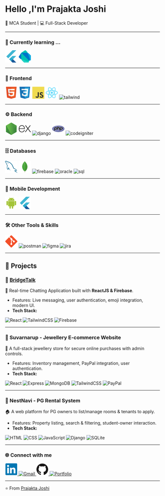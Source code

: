 # Hello ,I'm Prajakta Joshi  

🚀 MCA Student | 💻 Full-Stack Developer  

---

### 🔭 Currently learning ...
<p align="left">
  <img src="https://raw.githubusercontent.com/devicons/devicon/master/icons/flutter/flutter-original.svg" alt="flutter" width="40" height="40"/>
  <img src="https://raw.githubusercontent.com/devicons/devicon/master/icons/dart/dart-original.svg" alt="dart" width="40" height="40"/>
</p>

---

### 🎨 Frontend
<p align="left">
  <img src="https://raw.githubusercontent.com/devicons/devicon/master/icons/html5/html5-original.svg" alt="html" width="40" height="40"/>
  <img src="https://raw.githubusercontent.com/devicons/devicon/master/icons/css3/css3-original.svg" alt="css" width="40" height="40"/>
  <img src="https://raw.githubusercontent.com/devicons/devicon/master/icons/javascript/javascript-original.svg" alt="javascript" width="40" height="40"/>
  <img src="https://raw.githubusercontent.com/devicons/devicon/master/icons/react/react-original.svg" alt="react" width="40" height="40"/>
  <img src="https://www.vectorlogo.zone/logos/tailwindcss/tailwindcss-icon.svg" alt="tailwind" width="40" height="40"/>
</p>

---

### ⚙️ Backend
<p align="left">
  <img src="https://raw.githubusercontent.com/devicons/devicon/master/icons/nodejs/nodejs-original.svg" alt="nodejs" width="40" height="40"/>
  <img src="https://raw.githubusercontent.com/devicons/devicon/master/icons/express/express-original.svg" alt="express" width="40" height="40"/>
  <img src="https://cdn.worldvectorlogo.com/logos/django.svg" alt="django" width="40" height="40"/>
  <img src="https://raw.githubusercontent.com/devicons/devicon/master/icons/php/php-original.svg" alt="php" width="40" height="40"/>
  <img src="https://cdn.worldvectorlogo.com/logos/codeigniter.svg" alt="codeigniter" width="40" height="40"/>
</p>

---

### 🗄️ Databases
<p align="left">
  <img src="https://raw.githubusercontent.com/devicons/devicon/master/icons/mysql/mysql-original.svg" alt="mysql" width="40" height="40"/>
  <img src="https://raw.githubusercontent.com/devicons/devicon/master/icons/mongodb/mongodb-original.svg" alt="mongodb" width="40" height="40"/>
  <img src="https://www.vectorlogo.zone/logos/firebase/firebase-icon.svg" alt="firebase" width="40" height="40"/>
  <img src="https://www.vectorlogo.zone/logos/oracle/oracle-icon.svg" alt="oracle" width="40" height="40"/>
  <img src="https://img.icons8.com/color/48/sql.png" alt="sql" width="40" height="40"/>
</p>

---

### 📱 Mobile Development
<p align="left">
  <img src="https://raw.githubusercontent.com/devicons/devicon/master/icons/android/android-original.svg" alt="android" width="40" height="40"/>
  <img src="https://raw.githubusercontent.com/devicons/devicon/master/icons/flutter/flutter-original.svg" alt="flutter" width="40" height="40"/>
</p>

---

### 🛠 Other Tools & Skills
<p align="left">
  <img src="https://raw.githubusercontent.com/devicons/devicon/master/icons/git/git-original.svg" alt="git" width="40" height="40"/>
  <img src="https://www.vectorlogo.zone/logos/getpostman/getpostman-icon.svg" alt="postman" width="40" height="40"/>
  <img src="https://www.vectorlogo.zone/logos/figma/figma-icon.svg" alt="figma" width="40" height="40"/>
  <img src="https://cdn.worldvectorlogo.com/logos/jira-1.svg" alt="jira" width="40" height="40"/>
</p>

---

## 🚀 Projects  

### 🔹 [BridgeTalk](https://bridgetalklogin.web.app/)  
💬 Real-time Chatting Application built with **ReactJS & Firebase**.  
- Features: Live messaging, user authentication, emoji integration, modern UI.  
- **Tech Stack:**
  
![React](https://img.shields.io/badge/React-20232A?logo=react&logoColor=61DAFB)  ![TailwindCSS](https://img.shields.io/badge/Tailwind_CSS-06B6D4?logo=tailwindcss&logoColor=fff)  ![Firebase](https://img.shields.io/badge/Firebase-FFCA28?logo=firebase&logoColor=000)  

---

### 🔹 Suvarnarup - Jewellery E-commerce Website  
💍 A full-stack jewellery store for secure online purchases with admin controls.  
- Features: Inventory management, PayPal integration, user authentication.  
- **Tech Stack:**

![React](https://img.shields.io/badge/React-20232A?logo=react&logoColor=61DAFB)  ![Express](https://img.shields.io/badge/Express.js-000000?logo=express&logoColor=white)  ![MongoDB](https://img.shields.io/badge/MongoDB-4EA94B?logo=mongodb&logoColor=white)  ![TailwindCSS](https://img.shields.io/badge/Tailwind_CSS-06B6D4?logo=tailwindcss&logoColor=fff)  ![PayPal](https://img.shields.io/badge/PayPal-00457C?logo=paypal&logoColor=white)  

---

### 🔹 NestNavi - PG Rental System  
🏠 A web platform for PG owners to list/manage rooms & tenants to apply.  
- Features: Property listing, search & filtering, student-owner interaction.  
- **Tech Stack:**

![HTML](https://img.shields.io/badge/HTML5-E34F26?logo=html5&logoColor=white)  ![CSS](https://img.shields.io/badge/CSS3-1572B6?logo=css3&logoColor=white)  ![JavaScript](https://img.shields.io/badge/JavaScript-F7DF1E?logo=javascript&logoColor=000)  ![Django](https://img.shields.io/badge/Django-092E20?logo=django&logoColor=white)  ![SQLite](https://img.shields.io/badge/SQLite-07405E?logo=sqlite&logoColor=white)  

---
### 🌐 Connect with me
<p align="left">
  <a href="https://linkedin.com/in/prajakta-joshi-1a5002285" target="_blank">
    <img src="https://raw.githubusercontent.com/devicons/devicon/master/icons/linkedin/linkedin-original.svg" alt="LinkedIn" width="40" height="40"/>
  </a>
  <a href="mailto:prajaktajoshi2003@gmail.com">
    <img src="https://cdn-icons-png.flaticon.com/512/281/281769.png" alt="Gmail" width="40" height="40"/>
  </a>
  <a href="https://github.com/pjoshi1812" target="_blank">
    <img src="https://raw.githubusercontent.com/devicons/devicon/master/icons/github/github-original.svg" alt="GitHub" width="40" height="40"/>
  </a>
  <a href="https://portfolio-five-mauve-46.vercel.app/" target="_blank">
    <img src="https://img.icons8.com/external-flaticons-lineal-color-flat-icons/64/000000/external-portfolio-resume-flaticons-lineal-color-flat-icons.png" alt="Portfolio" width="40" height="40"/>
  </a>
</p>

---

⭐️ From [Prajakta Joshi](https://github.com/pjoshi1812)
